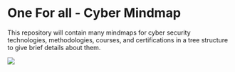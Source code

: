 <html>
<body>
  <h1>One For all - Cyber Mindmap </h1>

<p>This repository will contain many mindmaps for cyber security technologies, methodologies, courses, and certifications in a tree structure to give brief details about them.</p>

<img src="https://github.com/Ignitetechnologies/Mindmap/blob/main/mind.png?raw=true">
  </body>
  <html>
